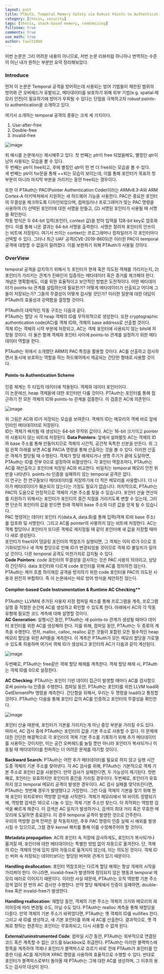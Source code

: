 ```yaml
---
layout: post
title: PTAuth, Temporal Memory Safety via Robust Points-to Authentication 리뷰
category: [thesis, security]
tags: [thesis, stack-based memory, randomizing]
fullview: true
comments: true
use_math: true
author: fault2000
---
```


이번 논문은 그리 어려운 내용이 아니므로, 저번 논문 리뷰처럼 하나하나 번역하는 수준이 아닌 내가 원하는 부분만 요약 정리해보았다.  

### Introduce

먼저 이 논문은 Temporal 공격을 방어하는데 사용되는 방어 기법들이 제한된 범위의 방어와 큰 오버헤드가 유발되고, 메타데이터를 보호하기 위해 외부 기법(e.g. spatial 메모리 안전)이 필요하기에 방어가 우회될 수 있다는 단점을 극복하고자 robust points-to authentication을 소개하고 있다.  

여기서 소개하는 temporal 공격의 종류는 크게 세 가지이다.

1. Use-after-free
2. Double-free
3. Invalid-free

![image](https://user-images.githubusercontent.com/73513005/152136959-29743184-b35c-468b-86a4-433eff788f19.png)

위 예시를 논문에서는 제시해주고 있다. 첫 번째는 ptr이 free 되었음에도, 별칭인 qtr이 남아 사용되는 모습을 볼 수 있다.  
두 번째는 ptr이 free되고, 후에 별칭인 qtr이 한 번 더 free되는 모습을 볼 수 있다.  
세 번째는 ptr이 for문을 통해 ++되는 모습이 보이는데, 이를 통해 포인터가 목표의 첫 부분이 아니라 마지막 부분을 가리키는 동안 free되는 경우이다.  

또한 이 PTAuth는 PAC(Pointer Authentication Code)이라는 ARMv8.3-A와 ARM Cortex-A 아키텍쳐에서 지원하는 새 하드웨어 기능을 사용한다. PAC은 중요한 포인터의 무결성을 체크하도록 디자인되었으며, 컴파일러나 프로그래머가 맞는 PAC 명령을 사용하여 (1) 선택된 포인터에 대한 서명을 만들고, (2) 서명된 포인터가 사용될 때 서명을 확인한다.  
작동 방식은 두 64-bit 입력(포인터, context 값)을 받아 입력을 128-bit key로 암호화한다. 이를 통해 나온 결과는 64-bit 서명을 출력한다. 서명은 잘려져 포인터의 안쓰이는 비트에 저장된다. 여기서 쓰이는 context는 프로그래머나 컴파일러가 각 포인터마다 선택할 수 있다. 
그러나 최근 UAF 공격(CVE-2019-8605)은 이러한 PAC이 temporal 공격에 대항할 수 없음이 알려졌다. 이를 보완하기 위해 PTAuth가 사용될 것이다.

### OverView

temporal 공격을 감지하기 위해서 1) 포인터가 현재 혹은 의도된 객체를 가리키는지, 2) 포인터가 가리키는 관계가 진짜인지 입증하는 메타데이터 혹은 증거를 체크해야 한다.  
개념은 명확함에도, 이를 위한 효율적이고 보안적인 방법은 도전적이다. 어떤 메타데이터가 points-to 관계를 설립하는데 필요한가? 어떻게 메타데이터가 산출되고 어디에 그들이 저장되는가? 그들의 무결성이 어떻게 검사될 것인가? 이러한 질문에 대한 대답이 PTAuth의 효울성과 강력함을 결정할 것이다.  

PTAuth의 대략적인 작동 구조는 다음과 같다.  
PTAuth는 할당 시 각 heap 객체의 ID를 무작위적으로 생성한다. 또한 cryptographic authentication code(AC)를 객체 ID와, 객체의 base address로 산출할 것이다.  
객체 ID는 객체의 시작 부분에 저장되고, AC는 객체 포인터에 사용되지 않는 bits에 저장될 것이다. 이 둘은 함께 객체와 포인터 사이에 points-to 관계를 설정하기 위한 메타데이터 역할을 한다.  

PTAuth는 위에서 소개했던 ARM의 PAC 특징을 활용할 것이다. AC를 산출하고 검사하면서 동시에 보호하는 역할을 하는 하드웨어에서 제공되는 간단한 형태로 사용할 것이다.

#### Points-to Authentication Scheme

인증 체계는 두 타입의 데이터에 적용된다. 객체와 데이터 포인터이다.  
이 논문에선, heap 객체들에 대한 포인터만 다룰 것이다. PTAuth는 포인터를 통해 접근하기 전 모든 객체의 ID와 points-to 관계을 검증한다. 이 검증은 AC에 의존한다.  

![image](https://user-images.githubusercontent.com/73513005/152241312-b260c3ba-66ee-4c17-a17f-e854cbb6e752.png)

위 그림은 AC와 ID가 저장되는 모습을 보여준다. 객체의 ID는 메모리의 객체 바로 앞에 인라인 메타데이터로 저장된다.  
ID는 객체가 배치될 때 생성되는 64-bit 무작위 값이다. AC는 16-bit 크기이고 pointer의 사용되지 않는 비트에 저장된다.
**Data Pointers**: 앞에서 살펴봤듯 AC는 객체의 ID와 base 주소를 통해 만들어지므로 객체의 시간적, 공간적 독특한 신분을 만든다. 위 그림 왼쪽 아래를 보면 AC를 PACIA 명령을 통해 산출하는 것을 볼 수 있다. 이러한 산출은 객체가 할당될 때 수행된다. 객체가 할당 해제되거나 생명 주기가 끝에 도달하면, PTAuth는 ID를 전부 0으로 설정하여 비활성한다. 각 포인터 역참조마다, PTAuth는 AC를 재산출하고 포인터에 저장된 AC와 비교한다. 비일치는 temporal 메모리 안전 위반을 나타낸다. points-to 인증을 실패하지 않는 temporal 공격은 없다.  
이 연구는 전 연구들보다 메타데이터를 저장하기에 더 적은 메모리를 사용합니다. 더 나아가 메타데이터가 훼손되지 않는다는 가정도 필요가 없습니다. 마지막으로, PTAuth는 PAC의 도움으로 안정적으로 객체의 기본 주소를 찾을 수 있습니다. 포인터 산술 연산자를 지원하기 위해서는 포인터가 포인티의 중간 지점을 가리키도록 변할 수 있는데, 그러면 단순히 포인터의 값을 받으면 원래 객체의 base 주소와 다른 값을 얻게 될 수 있습니다.  
PAC 명령어는 데이터 포인터 키(data.A, data.B)를 통해 입력(객체 ID와 base 주소)를 암호화 및 서명한다. 그리고 AC를 pointer의 사용하지 않는 비트에 저장한다. AC는 객체 할당이나 포인터가 또다른 객체로 재지정될 때 같이 포인터에 새 값을 저장할 때마다 새로 생성된다.  
포인티가 free되어 댕글링 포인터의 역참조가 실행되면, 그 객체는 이미 ID가 0으로 초기화되었거나 새 객체 할당으로 인해 ID가 변경되었을 것이므로 객체 ID 불일치가 일어날 것이다. 다른 temporal 공격도 마찬가지로 감지될 수 있다.  
**Code Pointers**: code 포인터의 무결성을 검사하는 것은 PAC 사용의 의의이고, 상당히 간단하다. data 포인터와 다르게 code 포인터를 위해 AC를 정의하진 않는다. PTAuth는 제어 흐름 하이재킹 공격을 방지하기 위한 code 포인터용 PAC의 의도된 사용과 완전히 부합하다. 즉 이 논문에서는 따로 방어 방식을 제안하진 않는다.  

#### Compiler-based Code Instrumentation & Runtime AC Checking**

PTAuth는 LLVM에 추가된 사용자 지정 컴파일 패스를 통해 프로그램을 계측, 프로그램 실행 중 적절한 순간에 AC를 생성하고 확인할 수 있도록 한다. 아래에서 AC의 각 작동 유형에 필요한 코드 계측에 대해 설명할 것이다.  
**AC Generation**: 실행시간 동안, PTAuth는 새 points-to 관계가 생성될 때마다 데이터 포인터를 위한 AC를 생성해야 한다. 이를 위해, 컴파일 동안, PTAuth는 두 종류의 계측을 수행한다. 먼저, malloc, calloc, realloc 같은 것들이 포함된 모든 필수적인 heap 메모리 할당을 위한 API들을 계측한다. 이 계측은 PTAuth가 모든 메모리 할당을 가로챌 수 있도록 허용하며 여기서 객체 ID가 생성되고 포인터의 AC가 다음과 같이 계산된다.  

![image](https://user-images.githubusercontent.com/73513005/152262780-81e7ecb5-3c8e-40bd-bcd7-f556adad1166.png)

두번째로, PTAuth는 free같은 객체 할당 해제를 계측한다. 객체 할당 해제 시, PTAuth는 객체 ID를 0으로 설정한다.  

**AC Checking**: PTAuth는 포인터 기반 데이터 접근이 발생할 때마다 AC를 검사함으로써 points-to 인증을 수행한다. 컴파일 동안, PTAuth는 포인터를 위한 LLVM load와 GetElementPtr 명령을 계측한다. 간단함을 위해서, 우리는 두 명령을 load라고 통칭할 것이다. PTAuth는 다음을 통해 포인터 값의 AC를 인증하고 포인터의 무결성을 확인한다.

![image](https://user-images.githubusercontent.com/73513005/152265321-ef5ef05e-35db-4118-ba99-6534613b898b.png)

포인터 산술 때문에, 포인터가 기본를 가리키는게 아닌 중앙 부분을 가리킬 수도 있다. 따라서, AC 검사 중에 PTAuth는 포인터의 값을 기본 주소로 사용할 수 없다. 이 문제에 대한 간단한 해결책으로 각 포인터의 객체 기본 주소를 기록하기 위해 추가 메타데이터를 사용하는 것이지만, 이는 공간 오버헤드를 늘릴 뿐만 아니라 포인터가 복사되거나 이동될 때 메타데이터를 전파하는 더 어려운 문제를 야기할 것이다.  

**Backward Search**: PTAuth는 어떤 추가 메타데이터를 필요로 하지 않고 실행 시간 도중 객체의 기본 주소를 찾아낸다. 각 AC 검사를 위해, PTAuth는 기본적으로 객체 기본 주소로 포인터 값을 사용한다. 만약 검사가 실패한다면, 두 가능성이 제기된다. 첫번째로, 포인터는 유효하지만 포인티의 중간을 가리킬 경우이다. 두번째로, 포인터가 유효하지 않고 temporal 메모리 공격이 발생한 경우이다. AC 검사 실패를 맞닥뜨린다면, PTAuth는 첫번째 경우가 발생했다고 가정한다. 그런 다음 객체의 기본을 찾기 위해 현재 포인터 위치로부터 역방향 검색을 시작한다. 객체가 메모리에서 16 바이트 정렬되기에, 역방향 검색은 16으로 나눌 수 있는 객체 기본 주소만 찾는다. 이 최적화는 역방향 검색을 빠르게 해준다. 이 검색은 AC 일치가 발생하거나, 검색이 최대 거리 혹은 무효한 메모리에 도달하면 종료된다. 이 경우 temporal 공격이 발생한 것으로 간주한다.  
우리의 역방향 검색 전략은 잘 작동하지만, 추후 PAC 명령이 인증 실패 시 예외를 발생시킬 수 있으므로, 그럴 경우 kernel 패치를 통해 이를 수정해주어야 할 것이다.  

**Metadata propagation**: AC의 포인터 속 저장에 감사하게도, 포인터가 복사되거나 옮겨질 때, 포인터에 대한 메타데이터는 특별한 방법 없이 자동으로 옮겨진다. 단, 객체의 ID는 객체의 안에 있지 않아 자동으로 옮겨지지 않는데, 이는 의도된 것이다. 객체 ID는 버퍼 속 저장되는 데이터보다는 할당된 버퍼와 관계가 있기 때문이다.  

**Handling deallocation**: 포인터 역참조와는 다르게 할당 해제는 항상 개체의 시작을 가리켜야 한다. 아니라면, invalid-free가 발생하여 정의되지 않은 행동과 temporal 메모리 에러로 이어지기 때문이다. 이러한 사실 때문에, PTAuth는 오직 역방향 기본 주소 검색 없이 한 번의 AC 검사만 수행한다. 만약 할당 해제에서 인증이 실패하면, double-free 혹은 invalid-free가 발생한다.  

**Handling reallocation**: 재할당 동안, 객체의 기본 주소는 객체의 크기와 메모리의 레이아웃에 따라 변경될 수도, 아닐 수도 있다. PTAuth는 realloc 계측을 통해 재할당을 다룬다. 만약 객체의 기본 주소가 바뀌었다면, PTAuth는 옛 객체의 ID를 nullifies 한다. 그리고 새 ID를 생성하고, 새 기본 포인터를 위해 새 AC를 산출한다. 결과적으로, 옛 객체로 향하는 현존하는 포인터는 무효화되고, 다시 사용할 수 없게 된다.  

**External/uninstrumented Code**: 컴파일 시간 동안, PTAuth는 외부적으로 연결된 코드 혹은 계측할 수 없는 코드를 blackbox로 취급한다. PTAuth는 이러한 블랙박스에 항목을 계측하여 객체나 포인터가 블랙박스로 흐르기 바로 전에 PTAuth가 포인터를 인증한 다음 AC를 제거하며 XPAC 명령을 사용하여 효율적으로 수행할 수 있다. 반대로 포인터가 블랙박스로부터 돌아올 때 PTAuth는 그에 대한 AC를 생성하며, 그 이후의 용도는 검사의 대상이 된다.

